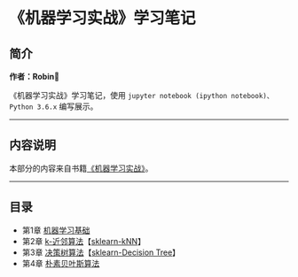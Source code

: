 # 《机器学习实战》学习笔记

## 简介

**作者：Robin**

《机器学习实战》学习笔记，使用 `jupyter notebook (ipython notebook)、Python 3.6.x` 编写展示。

----

## 内容说明

本部分的内容来自书籍[《机器学习实战》](https://book.douban.com/subject/24703171/)。

----

## 目录


- 第1章 [机器学习基础](chapter01.ipynb)
- 第2章 [k-近邻算法](chapter02.ipynb)【[sklearn-kNN](https://github.com/RobinChao/Machine-Learning-in-Action-notes/blob/master/sklearn%20src/kNN/sklearn-knn.ipynb)】
- 第3章 [决策树算法](chapter03.ipynb)【[sklearn-Decision Tree](https://github.com/RobinChao/Machine-Learning-in-Action-notes/blob/master/sklearn%20src/Decision%20Tree/sklearn-DecisionTree.ipynb)】
- 第4章 [朴素贝叶斯算法](chapter04.ipynb)
